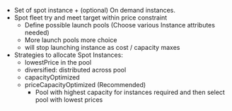 - Set of spot instance + (optional) On demand instances.
- Spot fleet try and meet target within price constraint
	- Define possible launch pools (Choose various Instance attributes needed)
	- More launch pools more choice 
	- will stop launching instance as cost / capacity maxes
- Strategies to allocate Spot Instances:
	- lowestPrice in the pool
	- diversified: distributed across pool
	- capacityOptimized 
	- priceCapacityOptimized (Recommended) 
		- Pool with highest capacity for instances required and then select pool with lowest prices